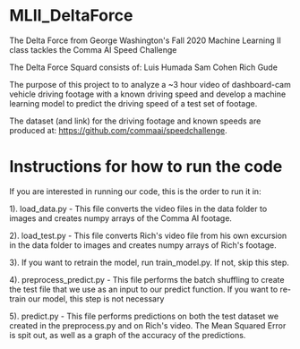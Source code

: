 # MLII_DeltaForce
The Delta Force from George Washington's Fall 2020 Machine Learning II class tackles the Comma AI Speed Challenge

The Delta Force Squard consists of:
  Luis Humada
  Sam Cohen
  Rich Gude

The purpose of this project to to analyze a ~3 hour video of dashboard-cam vehicle driving footage with a known driving speed and develop a machine learning model to predict the driving speed of a test set of footage.

The dataset (and link) for the driving footage and known speeds are produced at: https://github.com/commaai/speedchallenge.

# Instructions for how to run the code
If you are interested in running our code, this is the order to run it in:

1). load_data.py
      - This file converts the video files in the data folder to images and creates numpy arrays of the Comma AI footage.

2). load_test.py
      - This file converts Rich's video file from his own excursion in the data folder to images and creates numpy arrays of Rich's footage.
      
3). If you want to retrain the model, run train_model.py. If not, skip this step.

4). preprocess_predict.py
      - This file performs the batch shuffling to create the test file that we use as an input to our predict function. If you want to re-train our model, this step is not necessary
      
5). predict.py
      - This file performs predictions on both the test dataset we created in the preprocess.py and on Rich's video. The Mean Squared Error is spit out, as well as a graph of the accuracy of the predictions.
